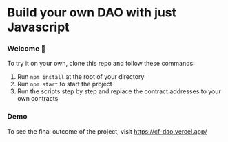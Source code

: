 # Build your own DAO with just Javascript

### **Welcome 👋**
To try it on your own, clone this repo and follow these commands:

1. Run `npm install` at the root of your directory
2. Run `npm start` to start the project
3. Run the scripts step by step and replace the contract addresses to your own contracts


### **Demo**

To see the final outcome of the project, visit https://cf-dao.vercel.app/
